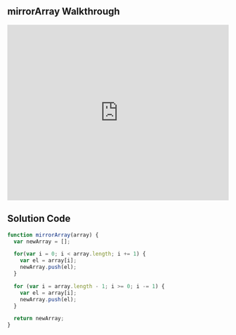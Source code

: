 ## mirrorArray Walkthrough

<iframe src="https://player.vimeo.com/video/213729885" width="100%" height="400" frameborder="0" webkitallowfullscreen mozallowfullscreen allowfullscreen></iframe>

## Solution Code

```js
function mirrorArray(array) {
  var newArray = [];

  for(var i = 0; i < array.length; i += 1) {
    var el = array[i];
    newArray.push(el);
  }

  for (var i = array.length - 1; i >= 0; i -= 1) {
    var el = array[i];
    newArray.push(el);
  }

  return newArray;
}
```
